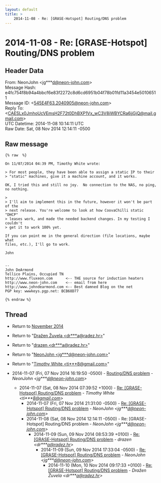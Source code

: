```yaml
---
layout: default
title: >
    2014-11-08 - Re: [GRASE-Hotspot] Routing/DNS problem
---
```


# 2014-11-08 - Re: [GRASE-Hotspot] Routing/DNS problem

## Header Data

From: NeonJohn \<jg***d@neon-john.com\><br>
Message Hash: e4fc754f8b94a4bbcf6e83f2272c8d6cd6951b04f78b01fd11a3454e50106511<br>
Message ID: \<545E4F63.2040905@neon-john.com\><br>
Reply To: \<CAESLx0JmhoUcVEmsH2F72t0DhBXP1Vx_wC3V8iWBYCRa6jjGjQ@mail.gmail.com\><br>
UTC Datetime: 2014-11-08 10:14:11 UTC<br>
Raw Date: Sat, 08 Nov 2014 12:14:11 -0500<br>

## Raw message

```
{% raw  %}

On 11/07/2014 04:39 PM, Timothy White wrote:

> For most people, they have been able to assign a static IP to their
> "static" machines, give it a machine account, and it works.

OK, I tried this and still no joy.  No connection to the NAS, no ping,
no nothing.

> 
> I'll aim to implement this in the future, however it won't be part of the
> next release. You're welcome to look at how CoovaChilli static "DHCP"
> leases work, and made the needed backend changes. In my testing I couldn't
> get it to work 100% yet.

If you can point me in the general direction (file locations, maybe what
files, etc.), I'll go to work.

John


-- 
John DeArmond
Tellico Plains, Occupied TN
http://www.fluxeon.com      <-- THE source for induction heaters
http://www.neon-john.com    <-- email from here
http://www.johndearmond.com <-- Best damned Blog on the net
PGP key: wwwkeys.pgp.net: BCB68D77

{% endraw %}
```

## Thread

+ Return to [November 2014](/archive/2014/11)

+ Return to "[Dražen Žuvela <dr***a<span>@</span>radez.hr>](/authors/dr___a_at_radez_hr)"
+ Return to "[drazen <dr***a<span>@</span>radez.hr>](/authors/dr___a_at_radez_hr)"
+ Return to "[NeonJohn <jg***d<span>@</span>neon-john.com>](/authors/jg___d_at_neonjohn_com)"
+ Return to "[Timothy White <ti***8<span>@</span>gmail.com>](/authors/ti___8_at_gmail_com)"

+ 2014-11-07 (Fri, 07 Nov 2014 16:19:50 -0500) - [Routing/DNS problem](/archive/2014/11/4e86c67b6cd7d64c231e6ef553fb2e643d259a8ac910de05f925be426cf4b98e) - _NeonJohn \<jg***d@neon-john.com\>_
  + 2014-11-07 (Sat, 08 Nov 2014 07:39:52 +1000) - [Re: [GRASE-Hotspot] Routing/DNS problem](/archive/2014/11/35c55fa74266451969d4394dec565f8873a4b69dc69e530992ba225010548f32) - _Timothy White \<ti***8@gmail.com\>_
    + 2014-11-07 (Fri, 07 Nov 2014 21:31:00 -0500) - [Re: [GRASE-Hotspot] Routing/DNS problem](/archive/2014/11/dc4fe7ed8d045fc4379757bd44ec673bed731df034b88d31b5fd987a6f29b4a0) - _NeonJohn \<jg***d@neon-john.com\>_
    + 2014-11-08 (Sat, 08 Nov 2014 12:14:11 -0500) - Re: [GRASE-Hotspot] Routing/DNS problem - _NeonJohn \<jg***d@neon-john.com\>_
      + 2014-11-09 (Sun, 09 Nov 2014 08:53:39 +0100) - [Re: [GRASE-Hotspot] Routing/DNS problem](/archive/2014/11/d48f772d77819c9b5d7f46fe932156ac1edf0837f4dee58f424dd515858c0578) - _drazen \<dr***a@radez.hr\>_
        + 2014-11-09 (Sun, 09 Nov 2014 17:33:04 -0500) - [Re: [GRASE-Hotspot] Routing/DNS problem](/archive/2014/11/3b962f422a365c2f08880c34801f7405045b0a5359458ef65423664197528340) - _NeonJohn \<jg***d@neon-john.com\>_
          + 2014-11-10 (Mon, 10 Nov 2014 09:17:33 +0100) - [Re: [GRASE-Hotspot] Routing/DNS problem](/archive/2014/11/055eba6ba5244ce48df1df432a48ed092dd0902b58e5f4486587b87520f5d6b9) - _Dražen Žuvela \<dr***a@radez.hr\>_

